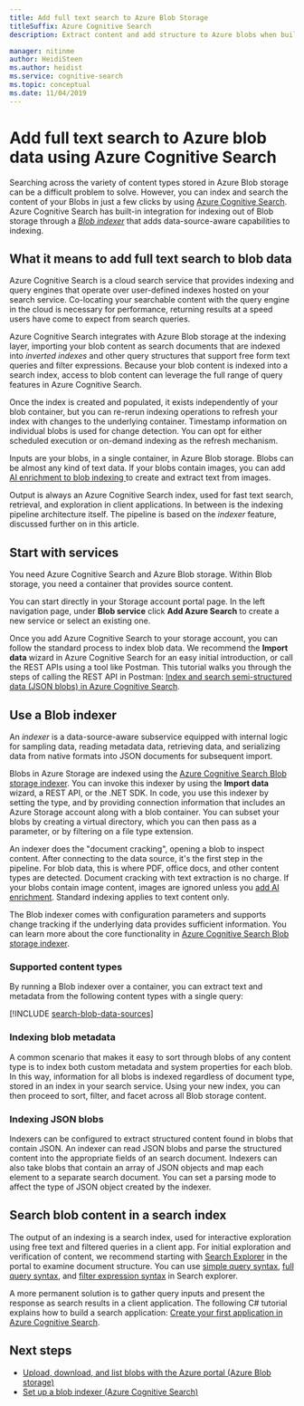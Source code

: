 ```yaml
---
title: Add full text search to Azure Blob Storage
titleSuffix: Azure Cognitive Search
description: Extract content and add structure to Azure blobs when building a full text search index in Azure Cognitive earch.

manager: nitinme
author: HeidiSteen
ms.author: heidist
ms.service: cognitive-search
ms.topic: conceptual
ms.date: 11/04/2019
---
```


# Add full text search to Azure blob data using Azure Cognitive Search

Searching across the variety of content types stored in Azure Blob storage can be a difficult problem to solve. However, you can index and search the content of your Blobs in just a few clicks by using [Azure Cognitive Search](search-what-is-azure-search.md). Azure Cognitive Search has built-in integration for indexing out of Blob storage through a [*Blob indexer*](search-howto-indexing-azure-blob-storage.md) that adds data-source-aware capabilities to indexing.

## What it means to add full text search to blob data

Azure Cognitive Search is a cloud search service that provides indexing and query engines that operate over user-defined indexes hosted on your search service. Co-locating your searchable content with the query engine in the cloud is necessary for performance, returning results at a speed users have come to expect from search queries.

Azure Cognitive Search integrates with Azure Blob storage at the indexing layer, importing your blob content as search documents that are indexed into *inverted indexes* and other query structures that support free form text queries and filter expressions. Because your blob content is indexed into a search index, access to blob content can leverage the full range of query features in Azure Cognitive Search.

Once the index is created and populated, it exists independently of your blob container, but you can re-rerun indexing operations to refresh your index with changes to the underlying container. Timestamp information on individual blobs is used for change detection. You can opt for either scheduled execution or on-demand indexing as the refresh mechanism.

Inputs are your blobs, in a single container, in Azure Blob storage. Blobs can be almost any kind of text data. If your blobs contain images, you can add [AI enrichment to blob indexing ](search-blob-ai-integration.md) to create and extract text from images.

Output is always an Azure Cognitive Search index, used for fast text search, retrieval, and exploration in client applications. In between is the indexing pipeline architecture itself. The pipeline is based on the *indexer* feature, discussed further on in this article.

## Start with services

You need Azure Cognitive Search and Azure Blob storage. Within Blob storage, you need a container that provides source content.

You can start directly in your Storage account portal page. In the left navigation page, under **Blob service** click **Add Azure Search** to create a new service or select an existing one. 

Once you add Azure Cognitive Search to your storage account, you can follow the standard process to index blob data. We recommend the **Import data** wizard in Azure Cognitive Search for an easy initial introduction, or call the REST APIs using a tool like Postman. This tutorial walks you through the steps of calling the REST API in Postman: [Index and search semi-structured data (JSON blobs) in Azure Cognitive Search](search-semi-structured-data.md). 

## Use a Blob indexer

An *indexer* is a data-source-aware subservice equipped with internal logic for sampling data, reading metadata data, retrieving data, and serializing data from native formats into JSON documents for subsequent import. 

Blobs in Azure Storage are indexed using the [Azure Cognitive Search Blob storage indexer](search-howto-indexing-azure-blob-storage.md). You can invoke this indexer by using the **Import data** wizard, a REST API, or the .NET SDK. In code, you use this indexer by setting the type, and by providing connection information that includes an Azure Storage account along with a blob container. You can subset your blobs by creating a virtual directory, which you can then pass as a parameter, or by filtering on a file type extension.

An indexer does the "document cracking", opening a blob to inspect content. After connecting to the data source, it's the first step in the pipeline. For blob data, this is where PDF, office docs, and other content types are detected. Document cracking with text extraction is no charge. If your blobs contain image content, images are ignored unless you [add AI enrichment](search-blob-ai-integration.md). Standard indexing applies to text content only.

The Blob indexer comes with configuration parameters and supports change tracking if the underlying data provides sufficient information. You can learn more about the core functionality in [Azure Cognitive Search Blob storage indexer](search-howto-indexing-azure-blob-storage.md).

### Supported content types

By running a Blob indexer over a container, you can extract text and metadata from the following content types with a single query:

[!INCLUDE [search-blob-data-sources](../../includes/search-blob-data-sources.md)]

### Indexing blob metadata

A common scenario that makes it easy to sort through blobs of any content type is to index both custom metadata and system properties for each blob. In this way, information for all blobs is indexed regardless of document type, stored in an index in your search service. Using your new index, you can then proceed to sort, filter, and facet across all Blob storage content.

### Indexing JSON blobs
Indexers can be configured to extract structured content found in blobs that contain JSON. An indexer can read JSON blobs and parse the structured content into the appropriate fields of an search document. Indexers can also take blobs that contain an array of JSON objects and map each element to a separate search document. You can set a parsing mode to affect the type of JSON object created by the indexer.

## Search blob content in a search index 

The output of an indexing is a search index, used for interactive exploration using free text and filtered queries in a client app. For initial exploration and verification of content, we recommend starting with [Search Explorer](search-explorer.md) in the portal to examine document structure. You can use [simple query syntax](query-simple-syntax.md), [full query syntax](query-lucene-syntax.md), and [filter expression syntax](query-odata-filter-orderby-syntax.md) in Search explorer.

A more permanent solution is to gather query inputs and present the response as search results in a client application. The following C# tutorial explains how to build a search application: [Create your first application in Azure Cognitive Search](tutorial-csharp-create-first-app.md).

## Next steps

+ [Upload, download, and list blobs with the Azure portal (Azure Blob storage)](https://docs.microsoft.com/azure/storage/blobs/storage-quickstart-blobs-portal)
+ [Set up a blob indexer (Azure Cognitive Search)](search-howto-indexing-azure-blob-storage.md) 
